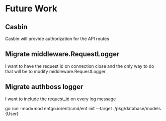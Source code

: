 
# Future Work

## Casbin

Casbin will provide authorization for the API routes

## Migrate middleware.RequestLogger 

I want to have the request id on connection close and the only way to do that will be to modify middleware.RequestLogger

## Migrate authboss logger

I want to include the request_id on every log message 


go run -mod=mod entgo.io/ent/cmd/ent init --target ./pkg/database/models {User}
